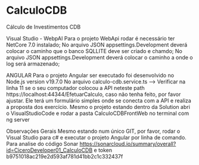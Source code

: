 # CalculoCDB
Cálculo de Investimentos CDB

Visual Studio - WebpAI
Para o projeto WebApi rodar é necessário ter NetCore 7.0 instalado;
No arquivo JSON appsettings.Development deverá colocar o caminho que o banco SQLLITE deve ser criado e chamdo;
No arquivo JSON appsettings.Development deverá colocar o caminho a onde o log será armazenado;

ANGULAR
Para o projeto Angular ser executado foi desenvolvido no Node.js version  v19.7.0
No arquivo calculo-cdb.service.ts --> Verificar na linha 11 se o seu computador colocou a API neteste path https://localhost:44344/EfetuarCalculo, caso não 
tenha feito, por favor ajustar.
Ele terá um formulário simples onde se conecta com a API e realiza a proposta dos exercício.
Mesmo o projeto estando dentro da Solution abri o VisualStudioCode e rodar a pasta CalculoCDBFrontWeb no terminal com ng server

Observações Gerais
Mesmo estando num único GIT, por favor, rodar o Visual Studio para c# e executar o projeto Angular por linha de comando.
Para analise do código Sonar https://sonarcloud.io/summary/overall?id=CiceroDeveloper01_CalculoCDB e token b9751018ac219e2d593af781d41bb2c1c332437f
